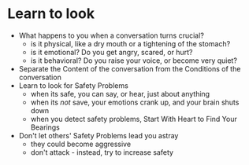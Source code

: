 # Learn to look

- What happens to you when a conversation turns crucial?
    - is it physical, like a dry mouth or a tightening of the stomach?
    - is it emotional?  Do you get angry, scared, or hurt?
    - is it behavioral?  Do you raise your voice, or become very quiet?
- Separate the Content of the conversation from the Conditions of the conversation
- Learn to look for Safety Problems
    - when its safe, you can say, or hear, just about anything
    - when its *not* save, your emotions crank up, and your brain shuts down
    - when you detect safety problems, Start With Heart to Find Your Bearings
- Don't let others' Safety Problems lead you astray
    - they could become aggressive
    - don't attack - instead, try to increase safety

